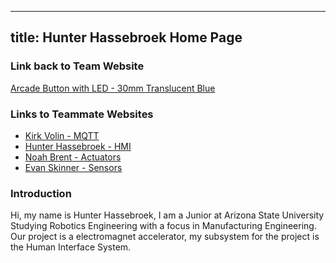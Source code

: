 ----
title: Hunter Hassebroek Home Page
----
### Link back to Team Website
[Arcade Button with LED - 30mm Translucent Blue](https://asu-egr314-2025-s-310.github.io/)
### Links to Teammate Websites
- [Kirk Volin - MQTT](https://kirkvolin.github.io/)
- [Hunter Hassebroek - HMI](https://khakisaturday.github.io/)
- [Noah Brent - Actuators](https://nbrentasu.github.io/NBrent/)
- [Evan Skinner - Sensors](https://eeskinn1.github.io/)

### Introduction
Hi, my name is Hunter Hassebroek, I am a Junior at Arizona State University Studying Robotics Engineering with a focus in Manufacturing Engineering. Our project is a electromagnet accelerator, my subsystem for the project is the Human Interface System. 
